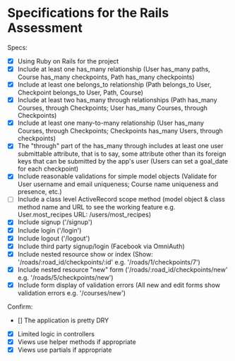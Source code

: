 # Specifications for the Rails Assessment

Specs:
- [x] Using Ruby on Rails for the project
- [x] Include at least one has_many relationship (User has_many paths, Course has_many checkpoints, Path has_many checkpoints) 
- [x] Include at least one belongs_to relationship (Path belongs_to User, Checkpoint belongs_to User, Path, Course)
- [x] Include at least two has_many through relationships (Path has_many Courses, through Checkpoints; User has_many Courses, through Checkpoints)
- [x] Include at least one many-to-many relationship (User has_many Courses, through Checkpoints; Checkpoints has_many Users, through checkpoints)
- [x] The "through" part of the has_many through includes at least one user submittable attribute, that is to say, some attribute other than its foreign keys that can be submitted by the app's user (Users can set a goal_date for each checkpoint)
- [x] Include reasonable validations for simple model objects (Validate for User username and email uniqueness; Course name uniqueness and presence, etc.)
- [ ] Include a class level ActiveRecord scope method (model object & class method name and URL to see the working feature e.g. User.most_recipes URL: /users/most_recipes)
- [x] Include signup ('/signup')
- [x] Include login ('/login')
- [x] Include logout ('/logout')
- [x] Include third party signup/login (Facebook via OmniAuth)
- [x] Include nested resource show or index (Show: '/roads/:road_id/checkpoints/:id' e.g. '/roads/1/checkpoints/7')
- [x] Include nested resource "new" form ('/roads/:road_id/checkpoints/new' e.g. '/roads/5/checkpoints/new')
- [x] Include form display of validation errors (All new and edit forms show validation errors e.g. '/courses/new')

Confirm:
- [] The application is pretty DRY
- [x] Limited logic in controllers
- [x] Views use helper methods if appropriate
- [x] Views use partials if appropriate